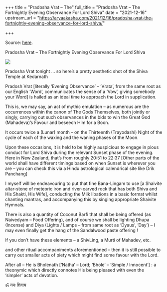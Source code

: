 +++
title = "Pradosha Vrat – The"
full_title = "Pradosha Vrat – The Fortnightly Evening Observance For Lord Shiva"
date = "2021-12-16"
upstream_url = "https://aryaakasha.com/2021/12/16/pradosha-vrat-the-fortnightly-evening-observance-for-lord-shiva/"

+++

Source: [here](https://aryaakasha.com/2021/12/16/pradosha-vrat-the-fortnightly-evening-observance-for-lord-shiva/).

Pradosha Vrat – The Fortnightly Evening Observance For Lord Shiva

![](https://aryaakasha.files.wordpress.com/2021/12/fglaljcxma4jwbw-1.jpg?w=640)

Pradosha Vrat tonight … so here’s a pretty aesthetic shot of the Shiva Temple at Kedarnath

Pradosh Vrat \[literally ‘Evening Observance’ – ‘Vrata’, from the same root as our English ‘Word’, communicates the sense of a ‘Vow’, giving somebody your Word\] is hailed as an ideal time to approach the Lord in supplication.

This is, we may say, an act of mythic emulation – as numerous are the occurrences within the canon of The Gods Themselves, both jointly or singly, carrying out such observances in the bids to win the Great God (Mahadeva)’s Favour and beseech Him for a Boon.

It occurs twice a (Lunar) month – on the Thirteenth (Trayodashi) Night of the cycle of each of the waxing and the waning phases of the Moon.

Upon these occasions, it is held to be highly auspicious to engage in pious conduct for Lord Shiva during the relevant Sunset phase of the evening. Here in New Zealand, that’s from roughly 20:51 to 22:37 \[Other parts of the world shall have different timings based on when Sunset is wherever you are – you can check this via a Hindu astrological calendrical site like Drik Panchang\]

I myself will be endeavouring to put that fine Bana-Lingam to use \[a Shaivite altar-stone of meteoric iron and river-carved rock that has both Shiva and His Shakti, His Wife\], conducting the Milk libations in a basic format whilst chanting mantras, and accompanying this by singing appropriate Shaivite Hymnals.

There is also a quantity of Coconut Barfi that shall be being offered (as Naivedyam – Food Offering), and of course we shall be lighting Dhupa (Incense) and Diya (Lights / Lamps – from same root as ‘Dyaus’, ‘Day’) – I may even finally get the hang of the Sandalwood paste offering !

If you don’t have these elements – a ShivLing, a Murti of Mahadev, etc.

and other ritual accompaniments aforementioned – then it is still possible to carry out smaller acts of piety which might find some favour with the Lord.

After all – He is Bholenath \[‘Natha’ – Lord; ‘Bhole’ – ‘Simple / Innocent’\] : a theonymic which directly connotes His being pleased with even the ‘simpler’ acts of devotion.

ॐ नमः शिवाय